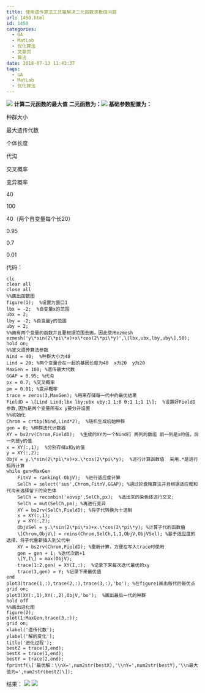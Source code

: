 ```yaml
---
title: 使用遗传算法工具箱解决二元函数求极值问题
url: 1450.html
id: 1450
categories:
  - GA
  - MatLab
  - 优化算法
  - 文章页
  - 算法
date: 2018-07-13 11:43:37
tags:
  - GA
  - MatLab
  - 优化算法
---
```


![](http://47.100.4.8/wp-content/uploads/2018/07/QQ图片20180706191552.png) **计算二元函数的最大值** **二元函数为：![](http://47.100.4.8/wp-content/uploads/2018/07/11.png)** **基础参数配置为：**

种群大小

最大遗传代数

个体长度

代沟

交叉概率

变异概率

40

100

40（两个自变量每个长20）

0.95

0.7

0.01

代码：
```
clc
clear all
close all
%%画出函数图
figure(1);  %设置为窗口1
lbx = -2;  %自变量x的范围
ubx = 2;
lby = -2; %自变量y的范围
uby = 2;
%%画有两个变量的函数并且要根据范围去画，因此使用ezmesh
ezmesh('y\*sin(2\*pi\*x)+x\*cos(2\*pi\*y)',\[lbx,ubx,lby,uby\],50);
hold on;
%%定义遗传算法参数
Nind = 40;  %种群大小为40
Lind = 20; %两个变量合在一起的基因长度为40  x为20  y为20
MaxGen = 100; %遗传最大代数
GGAP = 0.95; %代沟
px = 0.7; %交叉概率
pm = 0.01; %变异概率
trace = zeros(3,MaxGen); %用来存储每一代中的最优结果
FieldD = \[Lind Lind;lbx lby;ubx uby;1 1;0 0;1 1;1 1\];  %设置好FieldD参数,因为是两个变量所有x y要分开设置
%%初始化
Chrom = crtbp(Nind,Lind*2);  %随机生成初始种群
gen = 0; %种群迭代计数器
XY = bs2rv(Chrom,FieldD);  %生成的XY为一个Nind行 两列的数组 前一列是x的值，后一列是y的值
x = XY(:,1);  %分别存储x和y的值
y = XY(:,2);
ObjV = y.\*sin(2\*pi\*x)+x.\*cos(2\*pi\*y);  %进行计算函数值  采用.*是进行矩阵计算
while gen<MaxGen
    FitnV = ranking(-ObjV);  %进行适应度计算
    SelCh = select('sus',Chrom,FitnV,GGAP); %通过轮盘赌算法并且根据适应度和代沟来选择留下的染色体
    SelCh = recombin('xovsp',SelCh,px);  %选出来的染色体进行交叉;
    SelCh = mut(SelCh,pm); %再进行变异
    XY = bs2rv(SelCh,FieldD); %将子代转换为十进制
    x = XY(:,1);
    y = XY(:,2);
    ObjVSel = y.\*sin(2\*pi\*x)+x.\*cos(2\*pi\*y); %计算子代的函数值
    \[Chrom,ObjV\] = reins(Chrom,SelCh,1,1,ObjV,ObjVSel); %基于适应度的选择，将子代重新插入到父代中
    XY = bs2rv(Chrom,FieldD); %重新计算，方便在写入trace时使用
    gen = gen + 1; %迭代次数+1
    \[Y,I\] = max(ObjV);
    trace(1:2,gen) = XY(I,:);  %记录下来每次迭代最优的xy
    trace(3,gen) = Y; %记录下来最优值
end
plot3(trace(1,:),trace(2,:),trace(3,:),'bo'); %在figure1画出每代的最优点
grid on;
plot3(XY(:,1),XY(:,2),ObjV,'bo');  %画出最后一代的种群
hold off
%%画出进化图
figure(2);
plot(1:MaxGen,trace(3,:));
grid on;
xlabel('遗传代数');
ylabel('解的变化');
title('进化过程');
bestZ = trace(3,end);
bestX = trace(1,end);
bestY = trace(2,end);
fprintf(\['最优解：\\nX=',num2str(bestX),'\\nY=',num2str(bestY),'\\n最大值为=',num2str(bestZ)\]);
```
结果： ![](http://47.100.4.8/wp-content/uploads/2018/07/12.png) ![](http://47.100.4.8/wp-content/uploads/2018/07/13.png)